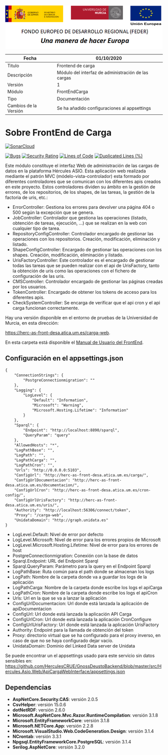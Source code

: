 ![](../../Docs/media/CabeceraDocumentosMD.png)

| Fecha         | 01/10/2020                                                   |
| ------------- | ------------------------------------------------------------ |
|Titulo|Frontend de carga| 
|Descripción|Módulo del interfaz de administración de las cargas|
|Versión|1|
|Módulo|FrontEndCarga|
|Tipo|Documentación|
|Cambios de la Versión| Se ha añadido configuraciones al appsettings|


# Sobre FrontEnd de Carga
[![SonarCloud](https://sonarcloud.io/images/project_badges/sonarcloud-white.svg)](https://sonarcloud.io/dashboard?id=FrontEndCarga)

[![Bugs](https://sonarcloud.io/api/project_badges/measure?project=FrontEndCarga&metric=bugs)](https://sonarcloud.io/dashboard?id=FrontEndCarga)
[![Security Rating](https://sonarcloud.io/api/project_badges/measure?project=FrontEndCarga&metric=security_rating)](https://sonarcloud.io/dashboard?id=FrontEndCarga)
[![Lines of Code](https://sonarcloud.io/api/project_badges/measure?project=FrontEndCarga&metric=ncloc)](https://sonarcloud.io/dashboard?id=FrontEndCarga)
[![Duplicated Lines (%)](https://sonarcloud.io/api/project_badges/measure?project=FrontEndCarga&metric=duplicated_lines_density)](https://sonarcloud.io/dashboard?id=FrontEndCarga)

Este módulo constituye el interfaz Web de administración de las cargas de datos en la plataforma Hércules ASIO. Esta aplicación web realizada mediante el patrón MVC (módelo-vista-controlador) esta formado por diferentes controladores que se comunican con los diferentes apis creados en este proyecto. Estos controladores dividen su ámbito en la gestión de errores, de los repositorios, de los shapes, de las tareas, la gestión de la factoria de uris, etc.:
  - ErrorController: Gestiona los errores para devolver una página 404 o 500 según la excepción que se genera.
  - JobController: Controlador que gestiona las operaciones (listado, obtención de tareas, ejecución, ...) que se realizan en la web con cualquier tipo de tarea.
  - RepositoryConfigController: Controlador encargado de gestionar las operaciones con los repositorios. Creación, modificación, eliminación y listado.
  - ShapeConfigController: Encargado de gestionar las operaciones con los shapes. Creación, modificación, eliminación y listado.
  - UrisFactoryController: Este controlador es el encargado de gestionar todas las tareas que se pueden realizar con el api de UrisFactory, tanto la obtención de uris como las operaciones con el fichero de configuración de las uris.
  - CMSController: Controlador encargado de gestionar las páginas creadas por los usuarios.
  - TokenController: Encargado de obtener los tokens de acceso para los diferentes apis.
  - CheckSystemController: Se encarga de verificar que el api cron y el api carga funcionan correctamente.

Hay una versión disponible en el entorno de pruebas de la Universidad de Murcia, en esta dirección: 

https://herc-as-front-desa.atica.um.es/carga-web.


En esta carpeta está disponible el [Manual de Usuario del FrontEnd](Manual-de-usuario.md).

## Configuración en el appsettings.json
 >
    {
		"ConnectionStrings": {
			"PostgreConnectionmigration": ""
		},
		"Logging": {
			"LogLevel": {
				"Default": "Information",
				"Microsoft": "Warning",
				"Microsoft.Hosting.Lifetime": "Information"
			}
		},
		"Sparql": {
			"Endpoint": "http://localhost:8890/sparql",
			"QueryParam": "query"
		},
		"AllowedHosts": "*",
		"LogPathBase": "",
		"LogPath": "",
		"LogPathCarga": "",
		"LogPathCron": "",
		"Urls": "http://0.0.0.0:5103",
		"ConfigUrl": "http://herc-as-front-desa.atica.um.es/carga/",
		"ConfigUrlDocumentacion": "http://herc-as-front-desa.atica.um.es/documentacion/",
		"ConfigUrlCron": "http://herc-as-front-desa.atica.um.es/cron-config/",
		"ConfigUrlUrisFactory": "http://herc-as-front-desa.atica.um.es/uris/",
		"Authority": "http://localhost:56306/connect/token",
		"Proxy": "/carga-web",
		"UnidataDomain": "http://graph.unidata.es"
	}
 - LogLevel.Default: Nivel de error por defecto
 - LogLevel.Microsoft: Nivel de error para los errores propios de Microsoft
 - LogLevel.Microsoft.Hosting.Lifetime: Nivel de error para los errores de host
 - PostgreConnectionmigration: Conexión con la base de datos
 - Sparql.Endpoint: URL del Endpoint Sparql
 - Sparql.QueryParam: Parámetro para la query en el Endpoint Sparql
 - LogPathBase: Ruta común para el path donde se almacenan los logs
 - LogPath: Nombre de la carpeta donde va a guardar los logs de la aplicación
 - LogPathCarga: Nombre de la carpeta donde escribe los logs el apiCarga
 - LogPathCron: Nombre de la carpeta donde escribe los logs el apiCron
 - Urls: Url en la que se va a lanzar la aplicación
 - ConfigUrlDocumentacion: Url donde está lanzada la aplicación de apiDocumentacion
 - ConfigUrl: Url donde está lanzada la aplicación API Carga
 - ConfigUrlCron: Url donde está lanzada la aplicación CronConfigure
 - ConfigUrlUrisFactory: Url donde está lanzada la aplicación UrisFactory
 - Authority: Endpoint para la llamada de obtención del token
 - Proxy: directorio virtual que se ha configurado para el proxy inverso, en caso de que no se haya configurado dejar vacío.
 - UnidataDomain: Dominio del Linked Data server de Unidata
 
Se puede encontrar un el appsettings usado para este servicio sin datos sensibles en: https://github.com/HerculesCRUE/GnossDeustoBackend/blob/master/src/Hercules.Asio.Web/ApiCargaWebInterface/appsettings.json

## Dependencias

- **AspNetCore.Security.CAS**: versión 2.0.5
- **CsvHelper**: versión 15.0.6
- **dotNetRDF**: versión 2.6.0
- **Microsoft.AspNetCore.Mvc.Razor.RuntimeCompilation**: versión 3.1.8
- **Microsoft.EntityFrameworkCore**: versión 3.1.8
- **Microsoft.NETCore.App**: versión 2.2.8
- **Microsoft.VisualStudio.Web.CodeGeneration.Design**: versión 3.1.4
- **NCrontab**: versión 3.3.1
- **Npgsql.EntityFrameworkCore.PostgreSQL**: versión 3.1.4
- **Serilog.AspNetCore**: versión 3.2.0
